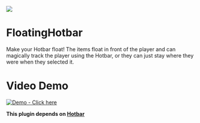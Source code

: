 [![](https://poggit.pmmp.io/shield.state/FloatingHotbar)](https://poggit.pmmp.io/p/FloatingHotbar)
# FloatingHotbar
Make your Hotbar float! The items float in front of the player and can magically track the player using the Hotbar, or they can just stay where they were when they selected it.

# Video Demo

[![Demo - Click here](https://i.imgur.com/7P57mZf.png)](https://www.youtube.com/watch?v=HNzEYHRqSKA "Demo")

**This plugin depends on [Hotbar](https://github.com/artulloss/Hotbar)**
